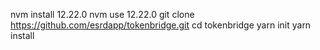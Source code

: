 nvm install 12.22.0
nvm use 12.22.0
git clone https://github.com/esrdapp/tokenbridge.git
cd tokenbridge
yarn init
yarn install
